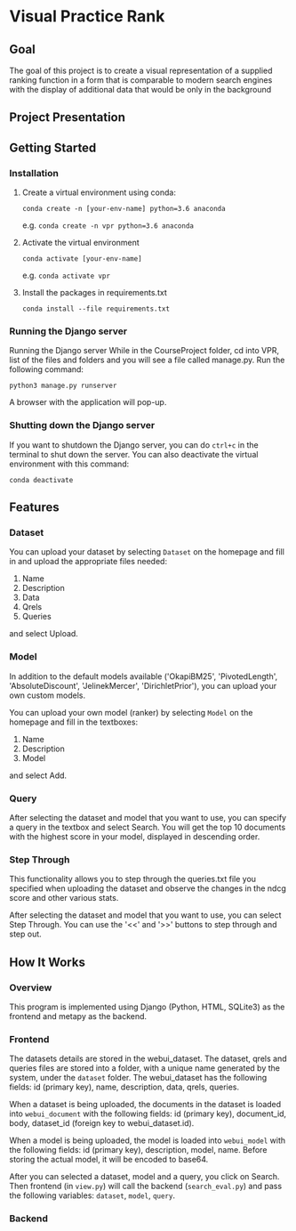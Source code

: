 # Visual Practice Rank
## Goal
The goal of this project is to create a visual representation of a supplied ranking function in a form that is comparable to modern search engines with the display of additional data that would be only in the background

## Project Presentation

## Getting Started
### Installation
1. Create a virtual environment using conda:

   `conda create -n [your-env-name] python=3.6 anaconda`

   e.g. `conda create -n vpr python=3.6 anaconda`


2. Activate the virtual environment

   `conda activate [your-env-name]`

   e.g. `conda activate vpr`


3. Install the packages in requirements.txt

   `conda install --file requirements.txt`

### Running the Django server
Running the Django server
While in the CourseProject folder, cd into VPR, list of the files and folders and you will see a file called manage.py. Run the following command:

   `python3 manage.py runserver`

A browser with the application will pop-up.

### Shutting down the Django server
If you want to shutdown the Django server, you can do `ctrl+c` in the terminal to shut down the server. You can also deactivate the virtual environment with this command: 

   `conda deactivate`

## Features
### Dataset
You can upload your dataset by selecting `Dataset` on the homepage and fill in and upload the appropriate files needed:
1. Name
2. Description
3. Data
4. Qrels
5. Queries

and select Upload.

### Model
In addition to the default models available ('OkapiBM25', 'PivotedLength', 'AbsoluteDiscount', 'JelinekMercer', 'DirichletPrior'), you can upload your own custom models.

You can upload your own model (ranker) by selecting `Model` on the homepage and fill in the textboxes:
1. Name
2. Description
3. Model

and select Add.

### Query
After selecting the dataset and model that you want to use, you can specify a query in the textbox and select Search. You will get the top 10 documents with the highest score in your model, displayed in descending order.

### Step Through
This functionality allows you to step through the queries.txt file you specified when uploading the dataset and observe the changes in the ndcg score and other various stats.

After selecting the dataset and model that you want to use, you can select Step Through. You can use the '<<' and '>>' buttons to step through and step out.

## How It Works
### Overview
This program is implemented using Django (Python, HTML, SQLite3) as the frontend and metapy as the backend. 

### Frontend
The datasets details are stored in the webui_dataset. The dataset, qrels and queries files are stored into a folder, with a unique name generated by the system, under the `dataset` folder. The webui_dataset has the following fields: id (primary key), name, description, data, qrels, queries.

When a dataset is being uploaded, the documents in the dataset is loaded into `webui_document` with the following fields: id (primary key), document_id, body, dataset_id (foreign key to webui_dataset.id).

When a model is being uploaded, the model is loaded into `webui_model` with the following fields: id (primary key), description, model, name. Before storing the actual model, it will be encoded to base64.

After you can selected a dataset, model and a query, you click on Search. Then frontend (in `view.py`) will call the backend (`search_eval.py`) and pass the following variables: `dataset`, `model`, `query`.

### Backend

